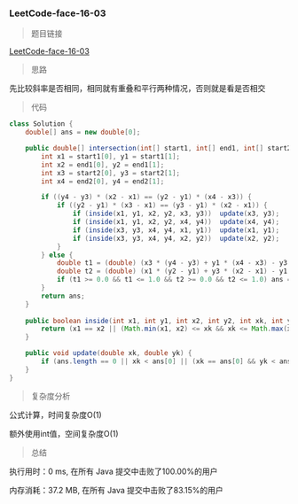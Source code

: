 ### LeetCode-face-16-03

> 题目链接

[LeetCode-face-16-03](https://leetcode-cn.com/problems/intersection-lcci/)

> 思路

先比较斜率是否相同，相同就有重叠和平行两种情况，否则就是看是否相交

> 代码

```java
class Solution {
    double[] ans = new double[0];

    public double[] intersection(int[] start1, int[] end1, int[] start2, int[] end2) {
        int x1 = start1[0], y1 = start1[1];
        int x2 = end1[0], y2 = end1[1];
        int x3 = start2[0], y3 = start2[1];
        int x4 = end2[0], y4 = end2[1];

        if ((y4 - y3) * (x2 - x1) == (y2 - y1) * (x4 - x3)) {
            if ((y2 - y1) * (x3 - x1) == (y3 - y1) * (x2 - x1)) {
                if (inside(x1, y1, x2, y2, x3, y3))  update(x3, y3);
                if (inside(x1, y1, x2, y2, x4, y4))  update(x4, y4);
                if (inside(x3, y3, x4, y4, x1, y1))  update(x1, y1);
                if (inside(x3, y3, x4, y4, x2, y2))  update(x2, y2);
            }
        } else {
            double t1 = (double) (x3 * (y4 - y3) + y1 * (x4 - x3) - y3 * (x4 - x3) - x1 * (y4 - y3)) / ((x2 - x1) * (y4 - y3) - (x4 - x3) * (y2 - y1));
            double t2 = (double) (x1 * (y2 - y1) + y3 * (x2 - x1) - y1 * (x2 - x1) - x3 * (y2 - y1)) / ((x4 - x3) * (y2 - y1) - (x2 - x1) * (y4 - y3));
            if (t1 >= 0.0 && t1 <= 1.0 && t2 >= 0.0 && t2 <= 1.0) ans = new double[]{x1 + t1 * (x2 - x1), y1 + t1 * (y2 - y1)};
        }
        return ans;
    }
    
    public boolean inside(int x1, int y1, int x2, int y2, int xk, int yk) {
        return (x1 == x2 || (Math.min(x1, x2) <= xk && xk <= Math.max(x1, x2))) && (y1 == y2 || (Math.min(y1, y2) <= yk && yk <= Math.max(y1, y2)));
    }

    public void update(double xk, double yk) {
        if (ans.length == 0 || xk < ans[0] || (xk == ans[0] && yk < ans[1])) ans = new double[]{xk, yk};
    }
}
```

> 复杂度分析

公式计算，时间复杂度O(1)

额外使用int值，空间复杂度O(1)

> 总结

执行用时：0 ms, 在所有 Java 提交中击败了100.00%的用户

内存消耗：37.2 MB, 在所有 Java 提交中击败了83.15%的用户
